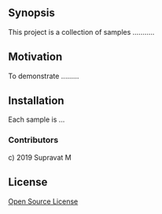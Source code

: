 ## Synopsis

This project is a collection of samples ...........


## Motivation

To demonstrate .........

## Installation

Each sample is ...

### Contributors

c) 2019 Supravat M

## License

[Open Source License](LICENSE.txt)
